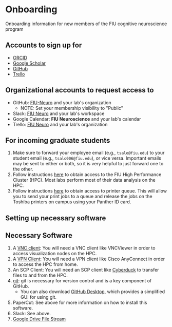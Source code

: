 # Onboarding
Onboarding information for new members of the FIU cognitive neuroscience program

## Accounts to sign up for
- [ORCID](https://orcid.org)
- [Google Scholar](https://scholar.google.com)
- [GitHub](https://github.com)
- [Trello](https://trello.com)

## Organizational accounts to request access to
- GitHub: [FIU-Neuro](https://github.com/FIU-Neuro) and your lab's organization
    - NOTE: Set your membership visibility to "Public"
- Slack: [FIU Neuro](http://fiuneuro.slack.com) and your lab's workspace
- Google Calendar: **FIU Neuroscience** and your lab's calendar
- Trello: [FIU Neuro](https://trello.com/fiuneuro/home) and your lab's organization

## For incoming graduate students
1. Make sure to forward your employee email (e.g., `tsalo@fiu.edu`) to your student email (e.g., `tsalo006@fiu.edu`), or vice versa. Important emails may be sent to either or both, so it is very helpful to just forward one to the other.
2. Follow instructions [here](http://ircc.fiu.edu/accounts/) to obtain access to the FIU High Performance Cluster (HPC). Most labs perform most of their data analysis on the HPC.
3. Follow instructions [here](https://castic.fiu.edu/main/app/core/helpguides/Papercut-Mac.pdf) to obtain access to printer queue. This will allow you to send your print jobs to a queue and release the jobs on the Toshiba printers on campus using your Panther ID card.

## Setting up necessary software
## Necessary Software
1. A [VNC client](http://ircc.fiu.edu/visualization/): You will need a VNC client like VNCViewer in order to access visualization nodes on the HPC.
2. A [VPN Client](https://network.fiu.edu/vpn/): You will need a VPN client like Cisco AnyConnect in order to access the HPC from home.
3. An SCP Client: You will need an SCP client like [Cyberduck](https://cyberduck.io) to transfer files to and from the HPC.
4. [git](https://help.github.com/en/articles/set-up-git): git is necessary for version control and is a key component of GitHub.
    - You can also download [GitHub Desktop](https://desktop.github.com), which provides a simplified GUI for using git.
5. PaperCut: See above for more information on how to install this software.
6. Slack: See above.
7. [Google Drive File Stream](https://support.google.com/drive/answer/7329379)
